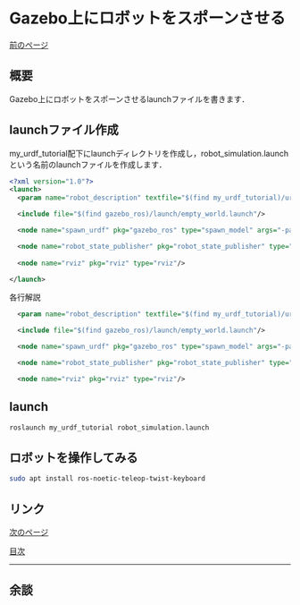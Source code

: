 # Gazebo上にロボットをスポーンさせる

[前のページ](../actuator/)

## 概要

Gazebo上にロボットをスポーンさせるlaunchファイルを書きます．

## launchファイル作成

my_urdf_tutorial配下にlaunchディレクトリを作成し，robot_simulation.launchという名前のlaunchファイルを作成します．

```xml
<?xml version="1.0"?>
<launch>
  <param name="robot_description" textfile="$(find my_urdf_tutorial)/urdf/roomba_sim.urdf"/>

  <include file="$(find gazebo_ros)/launch/empty_world.launch"/>

  <node name="spawn_urdf" pkg="gazebo_ros" type="spawn_model" args="-param robot_description -x 0.0 -y 0.0 -z 0.5 -R 0 -P 0 -Y 0 -urdf -model roomba_sim" />

  <node name="robot_state_publisher" pkg="robot_state_publisher" type="robot_state_publisher" output="screen" />
  
  <node name="rviz" pkg="rviz" type="rviz"/>

</launch>
```

各行解説
```xml
  <param name="robot_description" textfile="$(find my_urdf_tutorial)/urdf/roomba_sim.urdf"/>
```

```xml
  <include file="$(find gazebo_ros)/launch/empty_world.launch"/>
```

```xml
  <node name="spawn_urdf" pkg="gazebo_ros" type="spawn_model" args="-param robot_description -x 0.0 -y 0.0 -z 0.5 -R 0 -P 0 -Y 0 -urdf -model roomba_sim" />
```

```xml
  <node name="robot_state_publisher" pkg="robot_state_publisher" type="robot_state_publisher" output="screen" />
```

```xml
  <node name="rviz" pkg="rviz" type="rviz"/>
```

## launch
```bash
roslaunch my_urdf_tutorial robot_simulation.launch
```

## ロボットを操作してみる
```bash
sudo apt install ros-noetic-teleop-twist-keyboard
```

## リンク

[次のページ](../spawn/)

[目次](../../)



---

## 余談